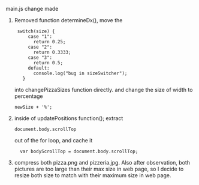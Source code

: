 main.js
change made
1. Removed function determineDx(), move the  
   ``` 
    switch(size) {
        case "1":
          return 0.25;
        case "2":
          return 0.3333;
        case "3":
          return 0.5;
        default:
          console.log("bug in sizeSwitcher");
      }
    ```
    into changePizzaSizes function directly. and change the size of width to percentage 
    ```
    newSize + '%';
    ```
        
2. inside of updatePositions function(); extract 
    ```
    document.body.scrollTop     
    ```
    out of the for loop, and cache it 
    ```
      var bodyScrollTop = document.body.scrollTop;
    ```  
3. compress both pizza.png and pizzeria.jpg. Also after observation, both pictures are too large than their max size in web page, so I decide to resize both size to match with their maximum size in web page.